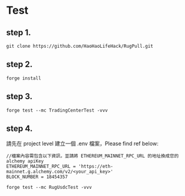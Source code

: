# Test

## step 1.

```
git clone https://github.com/HaoHaoLifeHack/RugPull.git
```

## step 2.

```
forge install
```

## step 3.

```
forge test --mc TradingCenterTest -vvv
```

## step 4.
請先在 project level 建立一個 .env  檔案，Please find ref below:
```
//檔案內容需包含以下資訊，並請將 ETHEREUM_MAINNET_RPC_URL 的地址換成您的 alchemy apiKey
ETHEREUM_MAINNET_RPC_URL = 'https://eth-mainnet.g.alchemy.com/v2/<your_api_key>'
BLOCK_NUMBER = 18454357
```
```
forge test --mc RugUsdcTest -vvv
```

